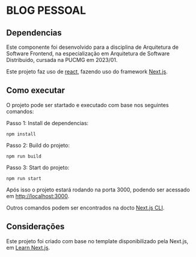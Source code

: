 # BLOG PESSOAL

## Dependencias

Este componente foi desenvolvido para a disciplina de Arquitetura de Software Frontend, na especialização em Arquitetura de Software Distribuido, cursada na PUCMG em 2023/01.

Este projeto faz uso de [react](https://react.dev/learn), fazendo uso do framework [Next.js](https://nextjs.org/docs).

## Como executar

O projeto pode ser startado e executado com base nos seguintes comandos:

Passo 1: Install de dependencias:
```shell
npm install
```
Passo 2: Build do projeto:
```shell
npm run build
```
Passo 3: Start do projeto:
```shell
npm run start
```

Após isso o projeto estará rodando na porta 3000, podendo ser acessado em [http://localhost:3000](http://localhost:3000).

Outros comandos podem ser encontrados na docto [Next.js CLI](https://nextjs.org/docs/pages/api-reference/next-cli).

## Considerações

Este projeto foi criado com base no template disponibilizado pela Next.js, em [Learn Next.js](https://nextjs.org/learn/basics/create-nextjs-app).